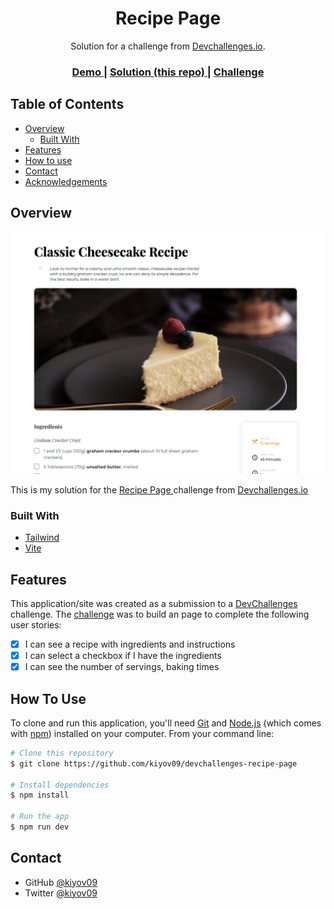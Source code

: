 <!-- Please update value in the {}  -->

<h1 align="center">Recipe Page</h1>

<div align="center">
   Solution for a challenge from  <a href="http://devchallenges.io" target="_blank">Devchallenges.io</a>.
</div>

<div align="center">
  <h3>
    <a href="https://cheesecake-recipe-kiyov09.netlify.app">
      Demo
    </a>
    <span> | </span>
    <a href="https://github.com/kiyov09/devchallenges-recipe-page">
      Solution (this repo)
    </a>
    <span> | </span>
    <a href="https://devchallenges.io/challenges/OEKdUZ6xs0h99C38XVht">
      Challenge
    </a>
  </h3>
</div>

<!-- TABLE OF CONTENTS -->

## Table of Contents

- [Overview](#overview)
  - [Built With](#built-with)
- [Features](#features)
- [How to use](#how-to-use)
- [Contact](#contact)
- [Acknowledgements](#acknowledgements)

<!-- OVERVIEW -->

## Overview

![screenshot](./images/screenshot.png)

This is my solution for the <a href="https://devchallenges.io/challenges/OEKdUZ6xs0h99C38XVht"> Recipe Page </a> challenge from <a href="http://devchallenges.io" target="_blank">Devchallenges.io</a>

### Built With

<!-- This section should list any major frameworks that you built your project using. Here are a few examples.-->

- [Tailwind](https://tailwindcss.com/)
- [Vite](https://vitejs.dev)

## Features

<!-- List the features of your application or follow the template. Don't share the figma file here :) -->

This application/site was created as a submission to a [DevChallenges](https://devchallenges.io/challenges) challenge. The [challenge](https://devchallenges.io/challenges/OEKdUZ6xs0h99C38XVht) was to build an page to complete the following user stories:

- [x] I can see a recipe with ingredients and instructions
- [x] I can select a checkbox if I have the ingredients
- [x] I can see the number of servings, baking times

## How To Use

To clone and run this application, you'll need [Git](https://git-scm.com) and [Node.js](https://nodejs.org/en/download/) (which comes with [npm](http://npmjs.com)) installed on your computer. From your command line:

```bash
# Clone this repository
$ git clone https://github.com/kiyov09/devchallenges-recipe-page

# Install dependencies
$ npm install

# Run the app
$ npm run dev
```

## Contact

- GitHub [@kiyov09](https://github.com/kiyov09)
- Twitter [@kiyov09](https://twitter.com/kiyov09)
